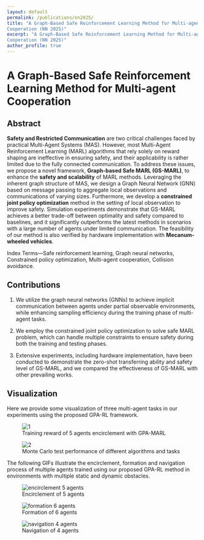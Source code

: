 ```yaml
---
layout: default
permalink: /publications/nn2025/
title: "A Graph-Based Safe Reinforcement Learning Method for Multi-agent
Cooperation (NN 2025)"
excerpt: "A Graph-Based Safe Reinforcement Learning Method for Multi-agent
Cooperation (NN 2025)"
author_profile: true
---
```


# A Graph-Based Safe Reinforcement Learning Method for Multi-agent Cooperation

## Abstract
**Safety and Restricted Communication** are two critical challenges faced by practical Multi-Agent Systems (MAS). However, most Multi-Agent Reinforcement Learning (MARL) algorithms that rely solely on reward shaping are ineffective in ensuring safety, and their applicability is rather limited due to the fully connected communication.  To address these issues, we propose a novel framework, **Graph-based Safe MARL (GS-MARL)**, to enhance the **safety and scalability** of MARL methods. Leveraging the inherent graph structure of MAS, we design a Graph Neural Network (GNN) based on message passing to aggregate local observations and communications of varying sizes. Furthermore, we develop a **constrained joint policy optimization** method in the setting of local observation to improve safety. Simulation experiments demonstrate that GS-MARL achieves a better trade-off between optimality and safety compared to baselines, and it significantly outperforms the latest methods in scenarios with a large number of agents under limited communication. The feasibility of our method is also verified by hardware implementation with **Mecanum-wheeled vehicles**.

Index Terms—Safe reinforcement learning, Graph neural networks, Constrained policy optimization, Multi-agent cooperation, Collision avoidance.

## Contributions
1. We utilize the graph neural networks (GNNs) to achieve implicit communication between agents under partial observable environments, while enhancing sampling efficiency during the training phase of multi-agent tasks.

2. We employ the constrained joint policy optimization to solve safe MARL problem, which can handle multiple constraints to ensure safety during both the training and testing phases.

3. Extensive experiments, including hardware implementation, have been conducted to demonstrate the zero-shot transferring ability and safety level of GS-MARL, and we compared the effectiveness of GS-MARL with other prevailing works.

## Visualization

Here we provide some visualization of three multi-agent tasks in our experiments using the proposed GPA-RL framework.

<div class="gif-pair" data-img-width="400px" data-gap="4rem">
  <figure>
    <img src="{{ '/assets/publication/gpa-marl2025/rew_5agt_rewards.png' | relative_url }}" alt=" 1" />
    <figcaption>Training reward of 5 agents encirclement with GPA-MARL</figcaption>
  </figure>

  <figure>
    <img src="{{ '/assets/publication/gpa-marl2025/radar_monte.png' | relative_url }}" alt="2" />
    <figcaption>Monte Carlo test performance of different algorithms and tasks</figcaption>
  </figure>

</div>

The following GIFs illustrate the encirclement, formation and navigation process of multiple agents trained using our proposed GPA-RL method in environments with multiple static and dynamic obstacles.

<div class="gif-pair">
  <figure>
    <img src="{{ '/assets/publication/gpa-marl2025/encirclement_5agts.gif' | relative_url }}" alt="encirclement 5 agents" />
    <figcaption>Encirclement of 5 agents</figcaption>
  </figure>
</div>

<div class="gif-pair">
  <figure>
    <img src="{{ '/assets/publication/gpa-marl2025/formation_6agts.gif' | relative_url }}" alt="formation 6 agents" />
    <figcaption>Formation of 6 agents</figcaption>
  </figure>
</div>

<div class="gif-pair">
  <figure>
    <img src="{{ '/assets/publication/gpa-marl2025/navigation_4agts.gif' | relative_url }}" alt="navigation 4 agents" />
    <figcaption>Navigation of 4 agents</figcaption>
  </figure>
</div>